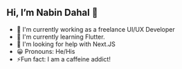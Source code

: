## Hi, I’m Nabin Dahal 👋
- 🔨 I'm currently working as a freelance UI/UX Developer
- 🌱 I'm currently learning Flutter.
- 🤔 I'm looking for help with Next.JS
- 😀 Pronouns: He/His
- ⚡Fun fact: I am a caffeine addict!

